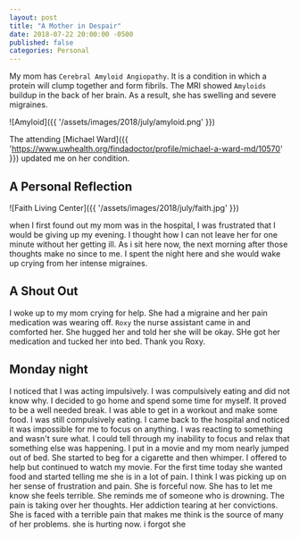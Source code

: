 ```yaml
---
layout: post
title: "A Mother in Despair"
date: 2018-07-22 20:00:00 -0500
published: false
categories: Personal
---
```


My mom has `Cerebral Amyloid Angiopathy`.
It is a condition in which a protein will clump together and form fibrils.
The MRI showed `Amyloids` buildup in the back of her brain.
As a result, she has swelling and severe migraines.

![Amyloid]({{ '/assets/images/2018/july/amyloid.png' }})


The attending [Michael Ward]({{ 'https://www.uwhealth.org/findadoctor/profile/michael-a-ward-md/10570' }}) updated me on her condition.



## A Personal Reflection

![Faith Living Center]({{ '/assets/images/2018/july/faith.jpg' }})

when I first found out my mom was in the hospital, I was frustrated that I would be giving up my evening.
I thought how I can not leave her for one minute without her getting ill.
As i sit here now, the next morning after those thoughts make no since to me.
I spent the night here and she would wake up crying from her intense migraines.



## A Shout Out
I woke up to my mom crying for help. She had a migraine and her pain medication was wearing off.
`Roxy` the nurse assistant came in and comforted her. She hugged her and told her she will be okay.
SHe got her medication and tucked her into bed. Thank you Roxy.

## Monday night
I noticed that I was acting impulsively. I was compulsively eating and did not know why. I decided to go home and spend some time for myself.
It proved to be a well needed break. I was able to get in a workout and make some food. I was still
compulsively eating. I came back to the hospital and noticed it was impossible for me to focus on anything.
I was reacting to something and wasn't sure what. I could tell through my inability to focus and relax that
something else was happening. I put in a movie and my mom nearly jumped out of bed. She started to beg for a cigarette
and then whimper. I offered to help but continued to watch my movie. For the first time today
she wanted food and started telling me she is in a lot of pain. I think I was picking up on her sense of frustration and pain.
She is forceful now. She has to let me know she feels terrible. She reminds me of someone who is drowning. The pain is taking over her thoughts.
Her addiction tearing at her convictions. She is faced with a terrible pain that makes me think is the source of many of her problems.
she is hurting now. i forgot she